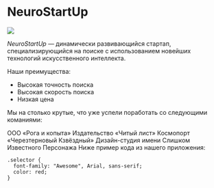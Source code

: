 # NeuroStartUp

![](https://netology-code.github.io/git-homeworks/introduction/assets/logo.png)

*NeuroStartUp* — динамически развивающийся стартап, специализирующийся на поиске с использованием 
 новейших технологий искусственного интеллекта.

Наши преимущества:
* Высокая точность поиска
* Высокая скорость поиска
* Низкая цена

Мы на столько крутые, что уже успели поработать со следующими команиями:

ООО «Рога и копыта»
Издательство «Читый лист»
Космопорт «Черезтерновый Кзвёздный»
Дизайн-студия имени Слишком Известного Персонажа
Ниже пример кода из нашего приложения:

``` 
.selector {
  font-family: "Awesome", Arial, sans-serif;
  color: red;
} 
```